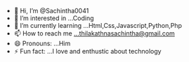- 👋 Hi, I’m @Sachintha0041
- 👀 I’m interested in ...Coding
- 🌱 I’m currently learning ...Html,Css,Javascript,Python,Php
- 📫 How to reach me ...thilakathnasachintha@gmail.com
- 😄 Pronouns: ...Him
- ⚡ Fun fact: ...I love and enthustic about technology

<!---
Sachintha0041/Sachintha0041 is a ✨ special ✨ repository because its `README.md` (this file) appears on your GitHub profile.
You can click the Preview link to take a look at your changes.
--->
